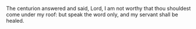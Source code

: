 The centurion answered and said, Lord, I am not worthy that thou shouldest come under my roof: but speak the word only, and my servant shall be healed.
